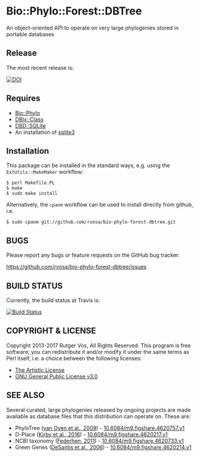 Bio::Phylo::Forest::DBTree
==========================
An object-oriented API to operate on very large phylogenies stored in portable databases

Release
-------
The most recent release is: 

[![DOI](https://zenodo.org/badge/8080160.svg)](https://zenodo.org/badge/latestdoi/8080160)

Requires
--------
* [Bio::Phylo](http://search.cpan.org/dist/Bio-Phylo/)
* [DBIx::Class](http://search.cpan.org/dist/DBIx-Class/)
* [DBD::SQLite](http://search.cpan.org/dist/DBD-SQLite/)
* An installation of [sqlite3](https://www.sqlite.org/)

Installation
------------
This package can be installed in the standard ways, e.g. using the `ExtUtils::MakeMaker`
workflow:

    $ perl Makefile.PL
    $ make
    $ sudo make install

Alternatively, the `cpanm` workflow can be used to install directly from github, i.e.

    $ sudo cpanm git://github.com/rvosa/bio-phylo-forest-dbtree.git

BUGS
----
Please report any bugs or feature requests on the GitHub bug tracker:

https://github.com/rvosa/bio-phylo-forest-dbtree/issues

BUILD STATUS
------------
Currently, the build status at Travis is:

[![Build Status](https://travis-ci.org/rvosa/bio-phylo-forest-dbtree.svg?branch=master)](https://travis-ci.org/rvosa/bio-phylo-forest-dbtree)

COPYRIGHT & LICENSE
-------------------
Copyright 2013-2017 Rutger Vos, All Rights Reserved. This program is free software; 
you can redistribute it and/or modify it under the same terms as Perl itself, i.e.
a choice between the following licenses:
- [The Artistic License](COPYING)
- [GNU General Public License v3.0](LICENSE)

SEE ALSO
--------
Several curated, large phylogenies released by ongoing projects are made available as
database files that this distribution can operate on. These are:
- PhyloTree ([van Oven et al., 2009][1])   - [10.6084/m9.figshare.4620757.v1](http://doi.org/10.6084/m9.figshare.4620757.v1)
- D-Place ([Kirby et al., 2016][2])        - [10.6084/m9.figshare.4620217.v1](http://doi.org/10.6084/m9.figshare.4620217.v1)
- NCBI taxonomy ([Federhen, 2011][3])      - [10.6084/m9.figshare.4620733.v1](http://doi.org/10.6084/m9.figshare.4620733.v1)
- Green Genes ([DeSantis et al., 2006][4]) - [10.6084/m9.figshare.4620214.v1](http://doi.org/10.6084/m9.figshare.4620214.v1)

[1]: http://doi.org/10.1002/humu.20921
[2]: http://doi.org/10.1371/journal.pone.0158391
[3]: http://doi.org/10.1093/nar/gkr1178
[4]: http://doi.org/10.1128/AEM.03006-05
